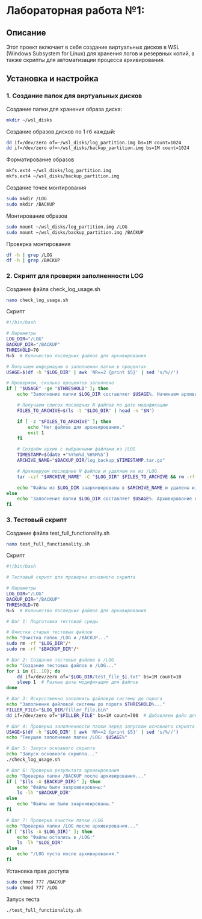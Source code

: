 # Лабораторная работа №1:

## Описание

Этот проект включает в себя создание виртуальных дисков в WSL (Windows Subsystem for Linux) для хранения логов и резервных копий, а также скрипты для автоматизации процесса архивирования.

## Установка и настройка

### 1. Создание папок для виртуальных дисков

Создание папки для хранения образа диска:

```bash
mkdir ~/wsl_disks
```

Создание образов дисков по 1 гб каждый:

```bash
dd if=/dev/zero of=~/wsl_disks/log_partition.img bs=1M count=1024
dd if=/dev/zero of=~/wsl_disks/backup_partition.img bs=1M count=1024
```

Форматирование образов

```bash
mkfs.ext4 ~/wsl_disks/log_partition.img
mkfs.ext4 ~/wsl_disks/backup_partition.img
```

Создание точек монтирования

```bash
sudo mkdir /LOG
sudo mkdir /BACKUP
```

Монтирование образов

```bash
sudo mount ~/wsl_disks/log_partition.img /LOG
sudo mount ~/wsl_disks/backup_partition.img /BACKUP
```

Проверка монтирования

```bash
df -h | grep /LOG
df -h | grep /BACKUP
```

### 2. Скрипт для проверки заполненности LOG

Cоздание файла check_log_usage.sh

```bash
nano check_log_usage.sh
```

Скрипт

```bash
#!/bin/bash

# Параметры
LOG_DIR="/LOG"
BACKUP_DIR="/BACKUP"
THRESHOLD=70
N=5  # Количество последних файлов для архивирования

# Получаем информацию о заполнении папки в процентах
USAGE=$(df -h "$LOG_DIR" | awk 'NR==2 {print $5}' | sed 's/%//')

# Проверяем, сколько процентов заполнено
if [ "$USAGE" -ge "$THRESHOLD" ]; then
    echo "Заполнение папки $LOG_DIR составляет $USAGE%. Начинаем архивирование..."

    # Получаем список последних N файлов по дате модификации
    FILES_TO_ARCHIVE=$(ls -t "$LOG_DIR" | head -n "$N")

    if [ -z "$FILES_TO_ARCHIVE" ]; then
        echo "Нет файлов для архивирования."
        exit 1
    fi

    # Создаём архив с выбранными файлами из /LOG
    TIMESTAMP=$(date +"%Y%m%d_%H%M%S")
    ARCHIVE_NAME="$BACKUP_DIR/log_backup_$TIMESTAMP.tar.gz"

    # Архивируем последние N файлов и удаляем их из /LOG
    tar -czf "$ARCHIVE_NAME" -C "$LOG_DIR" $FILES_TO_ARCHIVE && rm -rf "$LOG_DIR"/$FILES_TO_ARCHIVE

    echo "Файлы из $LOG_DIR заархивированы в $ARCHIVE_NAME и удалены из $LOG_DIR."
else
    echo "Заполнение папки $LOG_DIR составляет $USAGE%. Архивирование не требуется."
fi
```

### 3. Тестовый скрипт

Создание файла test_full_functionality.sh

```bash
nano test_full_functionality.sh
```

Скрипт

```bash
#!/bin/bash

# Тестовый скрипт для проверки основного скрипта

# Параметры
LOG_DIR="/LOG"
BACKUP_DIR="/BACKUP"
THRESHOLD=70
N=5  # Количество последних файлов для архивирования

# Шаг 1: Подготовка тестовой среды

# Очистка старых тестовых файлов
echo "Очистка папок /LOG и /BACKUP..."
sudo rm -rf "$LOG_DIR"/*
sudo rm -rf "$BACKUP_DIR"/*

# Шаг 2: Создание тестовых файлов в /LOG
echo "Создание тестовых файлов в /LOG..."
for i in {1..10}; do
    dd if=/dev/zero of="$LOG_DIR/test_file_$i.txt" bs=1M count=10
    sleep 1  # Разные даты модификации для файлов
done

# Шаг 3: Искусственно заполнить файловую систему до порога
echo "Заполнение файловой системы до порога $THRESHOLD%..."
FILLER_FILE="$LOG_DIR/filler_file.bin"
dd if=/dev/zero of="$FILLER_FILE" bs=1M count=700  # Добавляем файл для достижения 70% заполненности

# Шаг 4: Проверка заполненности папки перед запуском основного скрипта
USAGE=$(df -h "$LOG_DIR" | awk 'NR==2 {print $5}' | sed 's/%//')
echo "Текущее заполнение папки /LOG: $USAGE%"

# Шаг 5: Запуск основного скрипта
echo "Запуск основного скрипта..."
./check_log_usage.sh

# Шаг 6: Проверка результата архивирования
echo "Проверка папки /BACKUP после архивирования..."
if [ "$(ls -A $BACKUP_DIR)" ]; then
    echo "Файлы были заархивированы:"
    ls -lh "$BACKUP_DIR"
else
    echo "Файлы не были заархивированы."
fi

# Шаг 7: Проверка очистки папки /LOG
echo "Проверка папки /LOG после архивирования..."
if [ "$(ls -A $LOG_DIR)" ]; then
    echo "Файлы остались в /LOG:"
    ls -lh "$LOG_DIR"
else
    echo "/LOG пуста после архивирования."
fi
```

Установка прав доступа

```bash
sudo chmod 777 /BACKUP
sudo chmod 777 /LOG
```

Запуск теста

```bash
./test_full_functionality.sh
```
